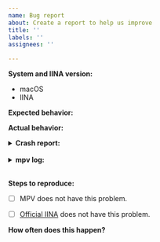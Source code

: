 ```yaml
---
name: Bug report
about: Create a report to help us improve
title: ''
labels: ''
assignees: ''

---
```


<!-- Please use English, if possible. If you really feel the need to use a different language to get your point across, you may add a description in your native language to supplement your report. -->
<!-- Please also try to search for your issue to avoid it being closed as a duplicate. -->

<!-- Change these to match your system. If you're using a version compiled from source, please mention so here along with the commit you're using. -->
**System and IINA version:**

- macOS <!-- Your macOS version -->
- IINA <!-- Your IINA version -->

**Expected behavior:**


**Actual behavior:**

<!-- If you're reporting a crash, please copy the stack trace below, between the <pre> </pre> tags (you can find these in ~/Library/Logs/DiagnosticReports/; the filename should prefixed with IINA and include the crash time). If not, feel free to delete this section. -->
<details>
<summary><b>Crash report:</b></summary>
<!-- Put your crash log here, between the set of backticks -->

```
```
</details>

<br>

<!-- Please provide mpv log if applicable (if you haven't done so already, you can enable logging in Preferences > Advanced). -->
<details>
<summary><b>mpv log:</b></summary>
<!-- Put your mpv log here, between the set of backticks -->

```
```
</details>

<br>

**Steps to reproduce:**


<!-- If your issue is related to playback, please check whether mpv has the same problem. If so, this might not be an issue with IINA but rather an bug with mpv. Try reporting an issue there. -->
- [ ] MPV does not have this problem.
- [ ] [Official IINA](https://github.com/iina/iina) does not have this problem.


**How often does this happen?**
